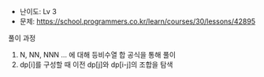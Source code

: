 * 난이도: Lv 3
* 문제: https://school.programmers.co.kr/learn/courses/30/lessons/42895

풀이 과정
1. N, NN, NNN ... 에 대해  등비수열 합 공식을 통해 풀이
2. dp[i]를 구성할 때 이전 dp[j]와 dp[i-j]의 조합을 탐색